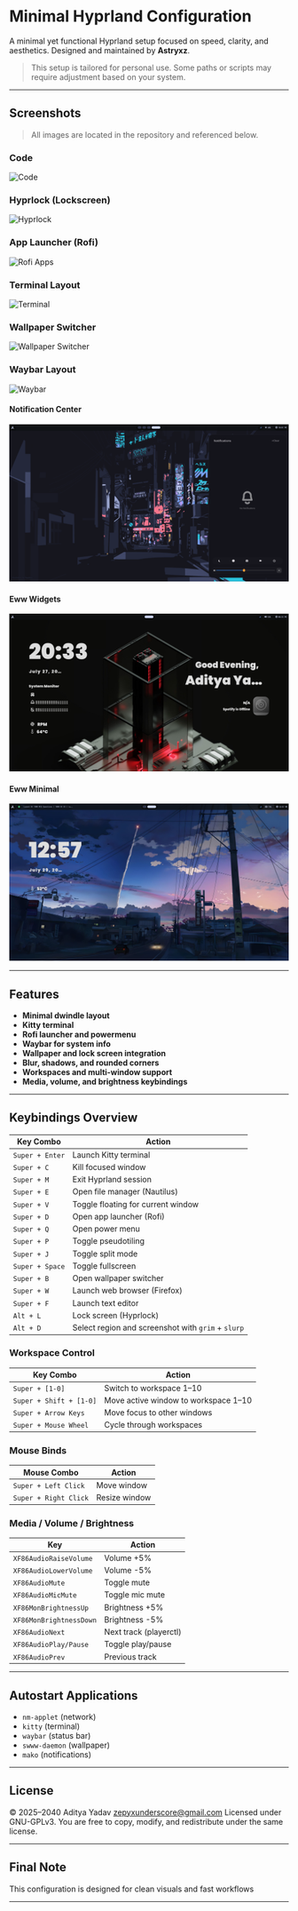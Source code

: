 # Minimal Hyprland Configuration

A minimal yet functional Hyprland setup focused on speed, clarity, and aesthetics. 
Designed and maintained by **Astryxz**.

> This setup is tailored for personal use. Some paths or scripts may require adjustment based on your system.

---

## Screenshots

> All images are located in the repository and referenced below.

### Code
![Code](.previews/Code.png)

### Hyprlock (Lockscreen)
![Hyprlock](.previews/new/hyprlock-new.png)

### App Launcher (Rofi)
![Rofi Apps](.previews/new/rofi-op.png)

### Terminal Layout
![Terminal](.previews/Terminal.png)

### Wallpaper Switcher
![Wallpaper Switcher](.previews/new/NewWall.png)

### Waybar Layout
![Waybar](.previews/Waybar.png)

#### Notification Center
![SwayNC](.previews/new/swaync.png)

#### Eww Widgets
![Eww](.previews/new/eww.png)

#### Eww Minimal
![EwwMinimal](.previews/new/eww-minimal.png)

---

## Features

- **Minimal dwindle layout**
- **Kitty terminal**
- **Rofi launcher and powermenu**
- **Waybar for system info**
- **Wallpaper and lock screen integration**
- **Blur, shadows, and rounded corners**
- **Workspaces and multi-window support**
- **Media, volume, and brightness keybindings**

---

## Keybindings Overview

| Key Combo | Action |
|----------|--------|
| `Super + Enter` | Launch Kitty terminal |
| `Super + C` | Kill focused window |
| `Super + M` | Exit Hyprland session |
| `Super + E` | Open file manager (Nautilus) |
| `Super + V` | Toggle floating for current window |
| `Super + D` | Open app launcher (Rofi) |
| `Super + Q` | Open power menu |
| `Super + P` | Toggle pseudotiling |
| `Super + J` | Toggle split mode |
| `Super + Space` | Toggle fullscreen |
| `Super + B` | Open wallpaper switcher |
| `Super + W` | Launch web browser (Firefox) |
| `Super + F` | Launch text editor |
| `Alt + L` | Lock screen (Hyprlock) |
| `Alt + D` | Select region and screenshot with `grim` + `slurp` |

### Workspace Control

| Key Combo | Action |
|----------|--------|
| `Super + [1-0]` | Switch to workspace 1–10 |
| `Super + Shift + [1-0]` | Move active window to workspace 1–10 |
| `Super + Arrow Keys` | Move focus to other windows |
| `Super + Mouse Wheel` | Cycle through workspaces |

### Mouse Binds

| Mouse Combo | Action |
|-------------|--------|
| `Super + Left Click` | Move window |
| `Super + Right Click` | Resize window |

### Media / Volume / Brightness

| Key | Action |
|-----|--------|
| `XF86AudioRaiseVolume` | Volume +5% |
| `XF86AudioLowerVolume` | Volume -5% |
| `XF86AudioMute` | Toggle mute |
| `XF86AudioMicMute` | Toggle mic mute |
| `XF86MonBrightnessUp` | Brightness +5% |
| `XF86MonBrightnessDown` | Brightness -5% |
| `XF86AudioNext` | Next track (playerctl) |
| `XF86AudioPlay/Pause` | Toggle play/pause |
| `XF86AudioPrev` | Previous track |

---

## Autostart Applications

- `nm-applet` (network)
- `kitty` (terminal)
- `waybar` (status bar)
- `swww-daemon` (wallpaper)
- `mako` (notifications)

---

## License



© 2025–2040 Aditya Yadav zepyxunderscore@gmail.com
Licensed under GNU-GPLv3.
You are free to copy, modify, and redistribute under the same license.


---

## Final Note

This configuration is designed for clean visuals and fast workflows

---


